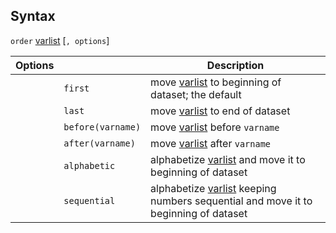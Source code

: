 ## Syntax

`order`
[varlist](http://www.stata.com/help.cgi?varlist)
\[`, options`\]

| Options |                   | Description                                                                                                                                            |
|---------|-------------------|--------------------------------------------------------------------------------------------------------------------------------------------------------|
|         | `first`           | move [varlist](http://www.stata.com/help.cgi?varlist) to beginning of dataset; the default                                  |
|         | `last`            | move [varlist](http://www.stata.com/help.cgi?varlist) to end of dataset                                                     |
|         | `before(varname)` | move [varlist](http://www.stata.com/help.cgi?varlist) before `varname`                                                      |
|         | `after(varname)`  | move [varlist](http://www.stata.com/help.cgi?varlist) after `varname`                                                       |
|         | `alphabetic`      | alphabetize [varlist](http://www.stata.com/help.cgi?varlist) and move it to beginning of dataset                            |
|         | `sequential`      | alphabetize [varlist](http://www.stata.com/help.cgi?varlist) keeping numbers sequential and move it to beginning of dataset |
